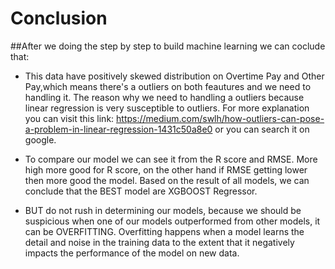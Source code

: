 # Conclusion

##After we doing the step by step to build machine learning we can coclude that:
- This data have positively skewed distribution on Overtime Pay and Other Pay,which means there's a outliers on both feautures and we need to handling it.
The reason why we need to handling a outliers because linear regression is very susceptible to outliers. For more explanation you can visit this link: https://medium.com/swlh/how-outliers-can-pose-a-problem-in-linear-regression-1431c50a8e0
or you can search it on google.

- To compare our model we can see it from the R score and RMSE. More high more good for R score, on the other hand if RMSE getting lower then more good the model.
Based on the result of all models, we can conclude that the BEST model are XGBOOST Regressor.

- BUT do not rush in determining our models, because we should be suspicious when one of our models outperformed from other models, it can be OVERFITTING.
Overfitting happens when a model learns the detail and noise in the training data to the extent that it negatively impacts the performance of the model on new data.
